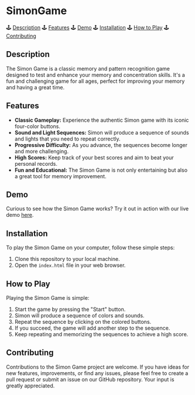 # SimonGame

🕹️ [Description](#description)
🕹️ [Features](#features)
🕹️ [Demo](#demo)
🕹️ [Installation](#installation)
🕹️ [How to Play](#how-to-play)
🕹️ [Contributing](#contributing)

## Description

The Simon Game is a classic memory and pattern recognition game designed to test and enhance your memory and concentration skills. It's a fun and challenging game for all ages, perfect for improving your memory and having a great time.

## Features

- **Classic Gameplay:** Experience the authentic Simon game with its iconic four-color buttons.
- **Sound and Light Sequences:** Simon will produce a sequence of sounds and lights that you need to repeat correctly.
- **Progressive Difficulty:** As you advance, the sequences become longer and more challenging.
- **High Scores:** Keep track of your best scores and aim to beat your personal records.
- **Fun and Educational:** The Simon Game is not only entertaining but also a great tool for memory improvement.

## Demo

Curious to see how the Simon Game works? Try it out in action with our live demo [here]().

## Installation

To play the Simon Game on your computer, follow these simple steps:

1. Clone this repository to your local machine.
2. Open the `index.html` file in your web browser.

## How to Play

Playing the Simon Game is simple:

1. Start the game by pressing the "Start" button.
2. Simon will produce a sequence of colors and sounds.
3. Repeat the sequence by clicking on the colored buttons.
4. If you succeed, the game will add another step to the sequence.
5. Keep repeating and memorizing the sequences to achieve a high score.

## Contributing

Contributions to the Simon Game project are welcome. If you have ideas for new features, improvements, or find any issues, please feel free to create a pull request or submit an issue on our GitHub repository. Your input is greatly appreciated.
